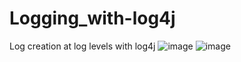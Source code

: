 # Logging_with-log4j
Log creation at log levels with log4j
![image](https://github.com/1eneskandemir/Logging_with-log4j/assets/139379119/46176808-8651-4bcb-8b0f-3ca792e77a65)
![image](https://github.com/1eneskandemir/Logging_with-log4j/assets/139379119/114541df-a5e9-444b-93bf-22b2d1b8176a)

